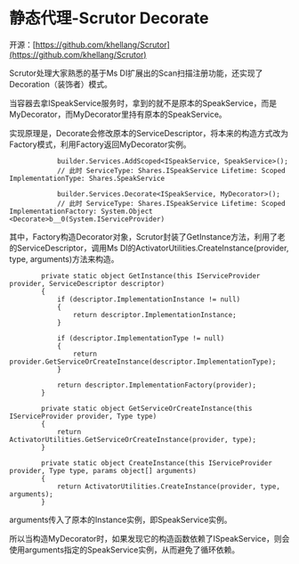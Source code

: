 # 静态代理-Scrutor Decorate

开源：[https://github.com/khellang/Scrutor](https://github.com/khellang/Scrutor)

Scrutor处理大家熟悉的基于Ms DI扩展出的Scan扫描注册功能，还实现了Decoration（装饰者）模式。

当容器去拿ISpeakService服务时，拿到的就不是原本的SpeakService，而是MyDecorator，而MyDecorator里持有原本的SpeakService。

实现原理是，Decorate会修改原本的ServiceDescriptor，将本来的构造方式改为Factory模式，利用Factory返回MyDecorator实例。

```
            builder.Services.AddScoped<ISpeakService, SpeakService>();
            // 此时 ServiceType: Shares.ISpeakService Lifetime: Scoped ImplementationType: Shares.SpeakService

            builder.Services.Decorate<ISpeakService, MyDecorator>();
            // 此时 ServiceType: Shares.ISpeakService Lifetime: Scoped ImplementationFactory: System.Object <Decorate>b__0(System.IServiceProvider)
```

其中，Factory构造Decorator对象，Scrutor封装了GetInstance方法，利用了老的ServiceDescriptor，调用Ms DI的ActivatorUtilities.CreateInstance(provider, type, arguments)方法来构造。

```
        private static object GetInstance(this IServiceProvider provider, ServiceDescriptor descriptor)
        {
            if (descriptor.ImplementationInstance != null)
            {
                return descriptor.ImplementationInstance;
            }

            if (descriptor.ImplementationType != null)
            {
                return provider.GetServiceOrCreateInstance(descriptor.ImplementationType);
            }

            return descriptor.ImplementationFactory(provider);
        }

        private static object GetServiceOrCreateInstance(this IServiceProvider provider, Type type)
        {
            return ActivatorUtilities.GetServiceOrCreateInstance(provider, type);
        }

        private static object CreateInstance(this IServiceProvider provider, Type type, params object[] arguments)
        {
            return ActivatorUtilities.CreateInstance(provider, type, arguments);
        }
```

arguments传入了原本的Instance实例，即SpeakService实例。

所以当构造MyDecorator时，如果发现它的构造函数依赖了ISpeakService，则会使用arguments指定的SpeakService实例，从而避免了循环依赖。